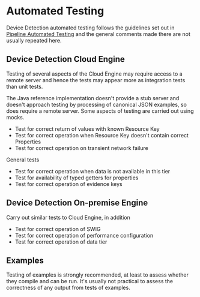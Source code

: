 # Automated Testing

Device Detection automated testing follows the guidelines set out
in [Pipeline Automated Testing](../../pipeline-specification/part3/automated-testing.md)
and the general comments made there are not usually repeated here.

## Device Detection Cloud Engine

Testing of several 
aspects of the Cloud Engine may require access to a 
remote server and hence the tests may appear more as integration tests
than unit tests.

The Java reference implementation doesn't provide a stub server and doesn't
approach testing by processing of canonical JSON examples, so does require
a remote server. Some aspects of testing are carried out using mocks.

- Test for correct return of values with known Resource Key
- Test for correct operation when Resource Key doesn't contain correct Properties
- Test for correct operation on transient network failure

General tests
- Test for correct operation when data is not available in this tier
- Test for availability of typed getters for properties
- Test for correct operation of evidence keys

## Device Detection On-premise Engine

Carry out similar tests to Cloud Engine, in addition
- Test for correct operation of SWIG
- Test for correct operation of performance configuration
- Test for correct operation of data tier

## Examples

Testing of examples is strongly recommended, at least to assess whether they
compile and can be run. It's usually not practical to assess the correctness
of any output from tests of examples.



